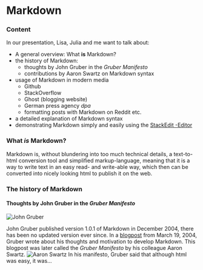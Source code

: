 # Markdown

### Content
In our presentation, Lisa, Julia and me want to talk about:

* A general overview: What **is** Markdown?
* the history of Markdown:
	* thoughts by John Gruber in the *Gruber Manifesto*
	* contributions by Aaron Swartz on Markdown syntax
* usage of Markdown in modern media
	* Github
	* StackOverflow
	* Ghost (blogging website)
	* German press agency *dpa*
	* formatting posts with Markdown on Reddit etc.
* a detailed explanation of Markdown syntax
* demonstrating Markdown simply and easily using the [StackEdit -Editor](https://stackedit.io/editor)

### What *is* Markdown?
Markdown is, without blundering into too much technical details, a text-to-html conversion tool and simplified markup-language, meaning that it is a way to write text in an easy read- and write-able way, which then can be converted into nicely looking html to publish it on the web.
### The history of Markdown
#### Thoughts by John Gruber in the *Gruber Manifesto*
![John Gruber](https://upload.wikimedia.org/wikipedia/commons/6/64/John_Gruber%2C_2009_%28cropped%29.jpg "John Gruber")

John Gruber published version 1.0.1 of Markdown in December 2004, there has been no updated version ever since. In a [blogpost](https://daringfireball.net/2004/03/dive_into_markdown) from March 19, 2004, Gruber wrote about his thoughts and motivation to develop Markdown. This blogpost was later called the *Gruber Manifesto* by his colleague Aaron Swartz. ![Aaron Swartz](https://upload.wikimedia.org/wikipedia/commons/thumb/0/06/Aaron_Swartz_profile.jpg/346px-Aaron_Swartz_profile.jpg "Aaron Swartz") 
In his manifesto, Gruber said that although html was easy, it was...